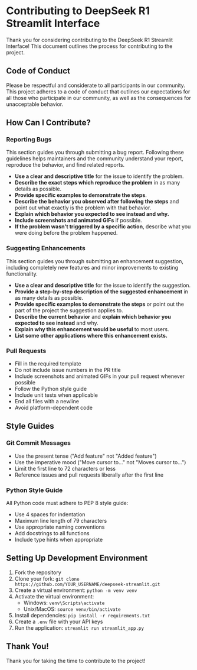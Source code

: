 # Contributing to DeepSeek R1 Streamlit Interface

Thank you for considering contributing to the DeepSeek R1 Streamlit Interface! This document outlines the process for contributing to the project.

## Code of Conduct

Please be respectful and considerate to all participants in our community. This project adheres to a code of conduct that outlines our expectations for all those who participate in our community, as well as the consequences for unacceptable behavior.

## How Can I Contribute?

### Reporting Bugs

This section guides you through submitting a bug report. Following these guidelines helps maintainers and the community understand your report, reproduce the behavior, and find related reports.

* **Use a clear and descriptive title** for the issue to identify the problem.
* **Describe the exact steps which reproduce the problem** in as many details as possible.
* **Provide specific examples to demonstrate the steps**.
* **Describe the behavior you observed after following the steps** and point out what exactly is the problem with that behavior.
* **Explain which behavior you expected to see instead and why.**
* **Include screenshots and animated GIFs** if possible.
* **If the problem wasn't triggered by a specific action**, describe what you were doing before the problem happened.

### Suggesting Enhancements

This section guides you through submitting an enhancement suggestion, including completely new features and minor improvements to existing functionality.

* **Use a clear and descriptive title** for the issue to identify the suggestion.
* **Provide a step-by-step description of the suggested enhancement** in as many details as possible.
* **Provide specific examples to demonstrate the steps** or point out the part of the project the suggestion applies to.
* **Describe the current behavior** and **explain which behavior you expected to see instead** and why.
* **Explain why this enhancement would be useful** to most users.
* **List some other applications where this enhancement exists.**

### Pull Requests

* Fill in the required template
* Do not include issue numbers in the PR title
* Include screenshots and animated GIFs in your pull request whenever possible
* Follow the Python style guide
* Include unit tests when applicable
* End all files with a newline
* Avoid platform-dependent code

## Style Guides

### Git Commit Messages

* Use the present tense ("Add feature" not "Added feature")
* Use the imperative mood ("Move cursor to..." not "Moves cursor to...")
* Limit the first line to 72 characters or less
* Reference issues and pull requests liberally after the first line

### Python Style Guide

All Python code must adhere to PEP 8 style guide:

* Use 4 spaces for indentation
* Maximum line length of 79 characters
* Use appropriate naming conventions
* Add docstrings to all functions
* Include type hints when appropriate

## Setting Up Development Environment

1. Fork the repository
2. Clone your fork: `git clone https://github.com/YOUR_USERNAME/deepseek-streamlit.git`
3. Create a virtual environment: `python -m venv venv`
4. Activate the virtual environment:
   * Windows: `venv\Scripts\activate`
   * Unix/MacOS: `source venv/bin/activate`
5. Install dependencies: `pip install -r requirements.txt`
6. Create a `.env` file with your API keys
7. Run the application: `streamlit run streamlit_app.py`

## Thank You!

Thank you for taking the time to contribute to the project! 
